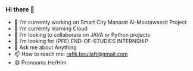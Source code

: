 ### Hi there 👋

- 🔭 I’m currently working on Smart City Manarat Al-Moutawassit Project
- 🌱 I’m currently learning Cloud
- 👯 I’m looking to collaborate on JAVA or Python projects
- 🤔 I’m looking for (PFE) END-OF-STUDIES INTERNSHIP
- 💬 Ask me about Anything
- 📫 How to reach me: rafik.boullaft@gmail.com
- 😄 Pronouns: He/Him 
<!--
**rafikboullaft/rafikboullaft** is a ✨ _special_ ✨ repository because its `README.md` (this file) appears on your GitHub profile.



-->
